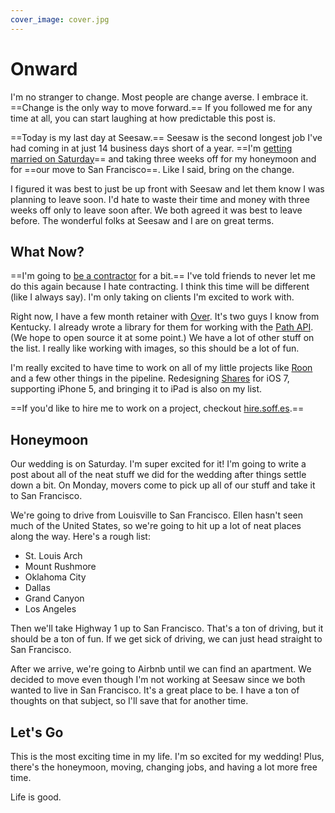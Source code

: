```yaml
---
cover_image: cover.jpg
---
```


# Onward

I'm no stranger to change. Most people are change averse. I embrace it. ==Change is the only way to move forward.== If you followed me for any time at all, you can start laughing at how predictable this post is.

==Today is my last day at Seesaw.== Seesaw is the second longest job I've had coming in at just 14 business days short of a year. ==I'm [getting married on Saturday](http://samandellen.com)== and taking three weeks off for my honeymoon and for ==our move to San Francisco==. Like I said, bring on the change.

I figured it was best to just be up front with Seesaw and let them know I was planning to leave soon. I'd hate to waste their time and money with three weeks off only to leave soon after. We both agreed it was best to leave before. The wonderful folks at Seesaw and I are on great terms.

## What Now?

==I'm going to [be a contractor](http://hire.soff.es) for a bit.== I've told friends to never let me do this again because I hate contracting. I think this time will be different (like I always say). I'm only taking on clients I'm excited to work with.

Right now, I have a few month retainer with [Over](http://madewithover.com). It's two guys I know from Kentucky. I already wrote a library for them for working with the [Path API](http://techcrunch.com/2013/08/12/path-opens-its-api/). (We hope to open source it at some point.) We have a lot of other stuff on the list. I really like working with images, so this should be a lot of fun.

I'm really excited to have time to work on all of my little projects like [Roon](http://roon.io) and a few other things in the pipeline. Redesigning [Shares](http://getsharesapp.com) for iOS 7, supporting iPhone 5, and bringing it to iPad is also on my list.

==If you'd like to hire me to work on a project, checkout [hire.soff.es](http://hire.soff.es).==

## Honeymoon

Our wedding is on Saturday. I'm super excited for it! I'm going to write a post about all of the neat stuff we did for the wedding after things settle down a bit. On Monday, movers come to pick up all of our stuff and take it to San Francisco.

We're going to drive from Louisville to San Francisco. Ellen hasn't seen much of the United States, so we're going to hit up a lot of neat places along the way. Here's a rough list:

* St. Louis Arch
* Mount Rushmore
* Oklahoma City
* Dallas
* Grand Canyon
* Los Angeles

Then we'll take Highway 1 up to San Francisco. That's a ton of driving, but it should be a ton of fun. If we get sick of driving, we can just head straight to San Francisco.

After we arrive, we're going to Airbnb until we can find an apartment. We decided to move even though I'm not working at Seesaw since we both wanted to live in San Francisco. It's a great place to be. I have a ton of thoughts on that subject, so I'll save that for another time.

## Let's Go

This is the most exciting time in my life. I'm so excited for my wedding! Plus, there's the honeymoon, moving, changing jobs, and having a lot more free time.

Life is good.
